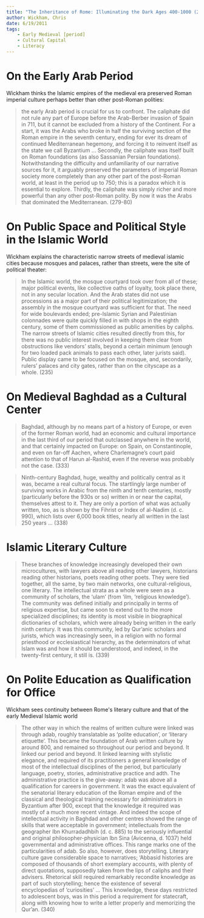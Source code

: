 ```yaml
---
title: "The Inheritance of Rome: Illuminating the Dark Ages 400-1000 (2009)"
author: Wickham, Chris
date: 6/19/2011
tags:
    - Early Medieval [period]
    - Cultural Capital
    - Literacy
---
```


# On the Early Arab Period

Wickham thinks the Islamic empires of the medieval era preserved Roman imperial culture perhaps better than other post-Roman polities:

> the early Arab period is crucial for us to confront. The caliphate did not rule any part of Europe before the Arab-Berber invasion of Spain in 711, but it cannot be excluded from a history of the Continent. For a start, it was the Arabs who broke in half the surviving section of the Roman empire in the seventh century, ending for ever its dream of continued Mediterranean hegemony, and forcing it to reinvent itself as the state we call Byzantium ... Secondly, the caliphate was itself built on Roman foundations (as also Sassanian Persian foundations). Notwithstanding the difficulty and unfamiliarity of our narrative sources for it, it arguably preserved the parameters of imperial Roman society more completely than any other part of the post-Roman world, at least in the period up to 750; this is a paradox which it is essential to explore. Thirdly, the caliphate was simply richer and more powerful than any other post-Roman polity. By now it was the Arabs that dominated the Mediterranean. (279-80)

# On Public Space and Political Style in the Islamic World

Wickham explains the characteristic narrow streets of medieval islamic cities because mosques and palaces, rather than streets, were the site of political theater:

> In the Islamic world, the mosque courtyard took over from all of these; major political events, like collective oaths of loyalty, took place there, not in any secular location. And the Arab states did not use processions as a major part of their political legitimization; the assembly in the mosque courtyard was sufficient for that. The need for wide boulevards ended; pre-Islamic Syrian and Palestinian colonnades were quite quickly filled in with shops in the eighth century, some of them commissioned as public amenities by caliphs. The narrow streets of Islamic cities resulted directly from this, for there was no public interest involved in keeping them clear from obstructions like vendors’ stalls, beyond a certain minimum (enough for two loaded pack animals to pass each other, later jurists said). Public display came to be focused on the mosque, and, secondarily, rulers’ palaces and city gates, rather than on the cityscape as a whole. (235)

# On Medieval Baghdad as a Cultural Center

> Baghdad, although by no means part of a history of Europe, or even of the former Roman world, had an economic and cultural importance in the last third of our period that outclassed anywhere in the world, and that certainly impacted on Europe: on Spain, on Constantinople, and even on far-off Aachen, where Charlemagne’s court paid attention to that of Harun al-Rashid, even if the reverse was probably not the case. (333)

> Ninth-century Baghdad, huge, wealthy and politically central as it was, became a real cultural focus. The startlingly large number of surviving works in Arabic from the ninth and tenth centuries, mostly (particularly before the 930s or so) written in or near the capital, themselves attest to it. They are only a portion of what was actually written, too, as is shown by the Fihrist or Index of al-Nadim (d. c. 990), which lists over 6,000 book titles, nearly all written in the last 250 years ... (338)

# Islamic Literary Culture

> These branches of knowledge increasingly developed their own microcultures, with lawyers above all reading other lawyers, historians reading other historians, poets reading other poets. They were tied together, all the same, by two main networks, one cultural-religious, one literary. The intellectual strata as a whole were seen as a community of scholars, the ‘ulam’ (from ‘ilm, ‘religious knowledge’). The community was defined initially and principally in terms of religious expertise, but came soon to extend out to the more specialized disciplines; its identity is most visible in biographical dictionaries of scholars, which were already being written in the early ninth century. It was this community, led by Qur’anic scholars and jurists, which was increasingly seen, in a religion with no formal priesthood or ecclesiastical hierarchy, as the determinators of what Islam was and how it should be understood, and indeed, in the twenty-first century, it still is. (339)

# On Polite Education as Qualification for Office

Wickham sees continuity between Rome's literary culture and that of the early Medieval Islamic world

> The other way in which the realms of written culture were linked was through adab, roughly translatable as ‘polite education’, or ‘literary etiquette’. This became the foundation of Arab written culture by around 800, and remained so throughout our period and beyond. It linked our period and beyond. It linked learning with stylistic elegance, and required of its practitioners a general knowledge of most of the intellectual disciplines of the period, but particularly language, poetry, stories, administrative practice and adth. The administrative practice is the give-away: adab was above all a qualification for careers in government. It was the exact equivalent of the senatorial literary education of the Roman empire and of the classical and theological training necessary for administrators in Byzantium after 900, except that the knowledge it required was mostly of a much more recent vintage. And indeed the scope of intellectual activity in Baghdad and other centres showed the range of skills that were acceptable in government; intellectuals from the geographer Ibn Khurradadhbih (d. c. 885) to the seriously influential and original philosopher-physician Ibn Sina (Avicenna, d. 1037) held governmental and administrative offices. This range marks one of the particularities of adab. So also, however, does storytelling. Literary culture gave considerable space to narratives; ‘Abbasid histories are composed of thousands of short exemplary accounts, with plenty of direct quotations, supposedly taken from the lips of caliphs and their advisers. Rhetorical skill required remarkably recondite knowledge as part of such storytelling; hence the existence of several encyclopedias of ‘curiosities’ ... This knowledge, these days restricted to adolescent boys, was in this period a requirement for statecraft, along with knowing how to write a letter properly and memorizing the Qur’an. (340)
